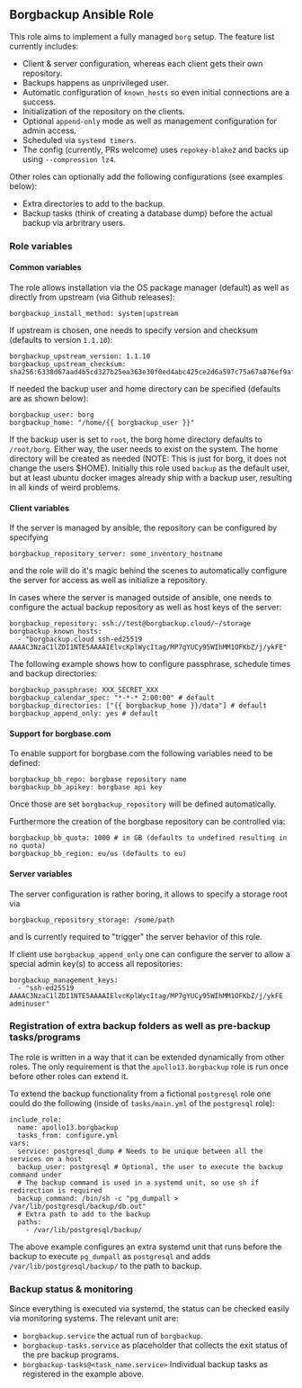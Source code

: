 ## Borgbackup Ansible Role

This role aims to implement a fully managed `borg` setup. The feature list currently includes:

 * Client & server configuration, whereas each client gets their own repository.
 * Backups happens as unprivileged user.
 * Automatic configuration of `known_hosts` so even initial connections are a success.
 * Initialization of the repository on the clients.
 * Optional `append-only` mode as well as management configuration for admin access.
 * Scheduled via `systemd timers`.
 * The config (currently, PRs welcome) uses `repokey-blake2` and backs up using `--compression lz4`.

Other roles can optionally add the following configurations (see examples below):

 * Extra directories to add to the backup.
 * Backup tasks (think of creating a database dump) before the actual backup via arbritrary users.

### Role variables

#### Common variables

The role allows installation via the OS package manager (default) as well as directly from upstream (via Github releases):

```
borgbackup_install_method: system|upstream
```
If upstream is chosen, one needs to specify version and checksum (defaults to version `1.1.10`):
```
borgbackup_upstream_version: 1.1.10
borgbackup_upstream_checksum: sha256:6338d67aad4b5cd327b25ea363e30f0ed4abc425ce2d6a597c75a67a876ef9af
```
If needed the backup user and home directory can be specified (defaults are as shown below):
```
borgbackup_user: borg
borgbackup_home: "/home/{{ borgbackup_user }}"
```
If the backup user is set to `root`, the borg home directory defaults to `/root/borg`. Either way, the user needs to exist on the system.
The home directory will be created as needed (NOTE: This is just for borg, it does not change the users $HOME). Initially this role used
`backup` as the default user, but at least ubuntu docker images already ship with a backup user, resulting in all kinds of weird problems.

#### Client variables

If the server is managed by ansible, the repository can be configured by specifying
```
borgbackup_repository_server: some_inventory_hostname
```
and the role will do it's magic behind the scenes to automatically configure the server for access as well as initialize a repository.

In cases where the server is managed outside of ansible, one needs to configure the actual backup repository as well as host keys of the server:
```
borgbackup_repository: ssh://test@borgbackup.cloud/~/storage
borgbackup_known_hosts:
  - "borgbackup.cloud ssh-ed25519 AAAAC3NzaC1lZDI1NTE5AAAAIElvcKplWycItag/MP7gYUCy95WIhMM1OFKbZ/j/ykFE"
```

The following example shows how to configure passphrase, schedule times and backup directories:
```
borgbackup_passphrase: XXX_SECRET_XXX
borgbackup_calendar_spec: "*-*-* 2:00:00" # default
borgbackup_directories: ["{{ borgbackup_home }}/data"] # default
borgbackup_append_only: yes # default
```

#### Support for borgbase.com

To enable support for borgbase.com the following variables need to be defined:
```
borgbackup_bb_repo: borgbase repository name
borgbackup_bb_apikey: borgbase api key
```
Once those are set `borgbackup_repository` will be defined automatically.

Furthermore the creation of the borgbase repository can be controlled via:
```
borgbackup_bb_quota: 1000 # in GB (defaults to undefined resulting in no quota)
borgbackup_bb_region: eu/us (defaults to eu)
```

#### Server variables

The server configuration is rather boring, it allows to specify a storage root via
```
borgbackup_repository_storage: /some/path
```
and is currently required to "trigger" the server behavior of this role.

If client use `borgbackup_append_only` one can configure the server to allow a special admin key(s) to access all repositories:
```
borgbackup_management_keys:
  - "ssh-ed25519 AAAAC3NzaC1lZDI1NTE5AAAAIElvcKplWycItag/MP7gYUCy95WIhMM1OFKbZ/j/ykFE adminuser"
```

### Registration of extra backup folders as well as pre-backup tasks/programs

The role is written in a way that it can be extended dynamically from other roles. The only requirement is that the `apollo13.borgbackup` role is run once before other roles can extend it.

To extend the backup functionality from a fictional `postgresql` role one could do the following (inside of `tasks/main.yml` of the `postgresql` role):
```
include_role:
  name: apollo13.borgbackup
  tasks_from: configure.yml
vars:
  service: postgresql_dump # Needs to be unique between all the services on a host
  backup_user: postgresql # Optional, the user to execute the backup command under
  # The backup command is used in a systemd unit, so use sh if redirection is required
  backup_command: /bin/sh -c "pg_dumpall > /var/lib/postgresql/backup/db.out"
  # Extra path to add to the backup
  paths:
    - /var/lib/postgresql/backup/
```

The above example configures an extra systemd unit that runs before the backup to execute `pg_dumpall` as `postgresql` and adds `/var/lib/postgresql/backup/` to the path to backup.

### Backup status & monitoring

Since everything is executed via systemd, the status can be checked easily via monitoring systems. The relevant unit are:

 * `borgbackup.service` the actual run of `borgbackup`.
 * `borgbackup-tasks.service` as placeholder that collects the exit status of the pre backup programs.
 * `borgbackup-tasks@<task_name.service>` Individual backup tasks as registered in the example above.

